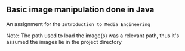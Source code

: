 ## Basic image manipulation done in Java

An assignment for the `Introduction to Media Engineering`

Note:  The path used to load the image(s) was a relevant path, thus it's assumed the images lie in the project directory